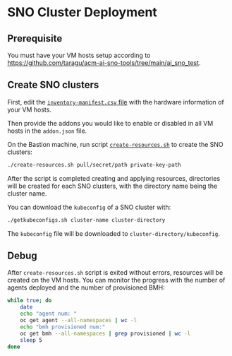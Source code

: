 # SNO Cluster Deployment

## Prerequisite
You must have your VM hosts setup according to https://github.com/taragu/acm-ai-sno-tools/tree/main/ai_sno_test.

## Create SNO clusters
First, edit the [`inventory-manifest.csv` file](https://github.com/open-cluster-management/acm-ai-sno-tools/blob/main/clusterdeployment/inventory-manifest.csv) with the hardware information of your VM hosts.

Then provide the addons you would like to enable or disabled in all VM hosts in the `addon.json` file.

On the Bastion machine, run script [`create-resources.sh`](https://github.com/open-cluster-management/acm-ai-sno-tools/blob/main/clusterdeployment/create-resources.sh) to create the SNO clusters:
```sh
./create-resources.sh pull/secret/path private-key-path
```

After the script is completed creating and applying resources, directories will be created for each SNO clusters, with the directory name being the cluster name.

You can download the `kubeconfig` of a SNO cluster with:
```sh
./getkubeconfigs.sh cluster-name cluster-directory
```
The `kubeconfig` file will be downloaded to `cluster-directory/kubeconfig`.


## Debug
After `create-resources.sh` script is exited without errors, resources will be created on the VM hosts. You can monitor the progress with the number of agents deployed and the number of provisioned BMH:
```sh
while true; do
    date
    echo "agent num: "
    oc get agent --all-namespaces | wc -l
    echo "bmh provisioned num:"
    oc get bmh --all-namespaces | grep provisioned | wc -l
    sleep 5
done
```